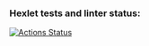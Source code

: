 ### Hexlet tests and linter status:
[![Actions Status](https://github.com/01dr/ansible-deploy-project-76/workflows/hexlet-check/badge.svg)](https://github.com/01dr/ansible-deploy-project-76/actions)